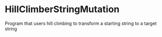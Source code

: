# HillClimberStringMutation
Program that users hill climbing to transform a starting string to a target string
